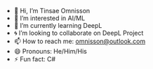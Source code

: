 - 👋 Hi, I’m Tinsae Omnisson
- 👀 I’m interested in AI/ML
- 🌱 I’m currently learning DeepL
- 🌀 I’m looking to collaborate on DeepL Project
- 📫 How to reach me: omnisson@outlook.com
- 😄 Pronouns: He/Him/His
- ⚡ Fun fact: C#

<!---
tinsatesfaye/tinsatesfaye is a ✨ special ✨ repository because its `README.md` (this file) appears on your GitHub profile.
You can click the Preview link to take a look at your changes.
--->
